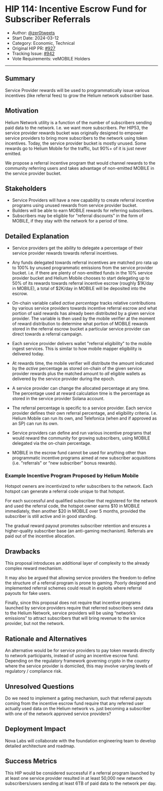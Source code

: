 # HIP 114: Incentive Escrow Fund for Subscriber Referrals

- Author: [@zer0tweets](https://github.com/zer0tweets)
- Start Date: 2024-03-12
- Category: Economic, Technical
- Original HIP PR: [#927](https://github.com/helium/HIP/pull/927)
- Tracking Issue: [#942](https://github.com/helium/HIP/issues/942)
- Vote Requirements: veMOBILE Holders

---

## Summary

Service Provider rewards will be used to programmatically issue various incentives (like referral fees) to grow the Helium network subscriber base.

## Motivation

Helium Network utility is a function of the number of subscribers sending paid data to the network. I.e. we want more subscribers. Per HIP53, the service provider rewards bucket was originally designed to empower service providers to bring more subscribers to the network using token incentives.
Today, the service provider bucket is mostly unused. Some rewards go to Helium Mobile for the traffic, but 90%+ of it is just never emitted.

We propose a referral incentive program that would channel rewards to the community referring users and takes advantage of non-emitted MOBILE in the service provider bucket.

## Stakeholders

- Service Providers will have a new capability to create referral incentive programs using unused rewards from service provider bucket.
- Builders will be able to earn MOBILE rewards for referring subscribers.
- Subscribers may be eligible for "referral discounts" in the form of MOBILE, if they stay with the network for a period of time.

## Detailed Explanation

- Service providers get the ability to delegate a percentage of their service provider rewards towards referral incentives.

- Any funds delegated towards referral incentives are matched pro rata up to 100% by unused programmatic emissions from the service provider bucket. i.e. if there are plenty of non-emitted funds in the 10% service provider bucket and Helium Mobile chooses to start delegating up to 50% of its rewards towards referral incentive escrow (roughly $1K/day in MOBILE), a total of $2K/day in MOBILE will be deposited into the escrow.

- On-chain variable called _active percentage_ tracks relative contributions by various service providers towards incentive referral escrow and what portion of said rewards has already been distributed by a given service provider. The variable is then used by the mobile verifier at the moment of reward distribution to determine what portion of MOBILE rewards stored in the referral escrow bucket a particular service provider can direct towards a referral campaign.   

- Each service provider delivers wallet "referral eligibility" to the mobile ingest services. This is similar to how mobile mapper eligibility is delivered today.

- At rewards time, the mobile verifier will distribute the amount indicated by the _active_ percentage as stored on-chain of the given service provider rewards plus the matched amount to _all_ eligible wallets as delivered by the service provider during the epoch.

- A service provider can change the allocated percentage at any time. The percentage used at reward calculation time is the percentage as stored in the service provider Solana account.

- The referral percentage is specific to a service provider. Each service provider defines their own referral percentage, and eligibility criteria. I.e. Helium Mobile can run its own, and Telefonica (when and if approved as an SP) can run its own.

- Service providers can define and run various incentive programs that would reward the community for growing subscribers, using MOBILE delegated via the on-chain percentage.

- MOBILE in the escrow fund cannot be used for anything other than programmatic incentive programs aimed at new subscriber acquisitions (i.e. "referrals" or “new subscriber” bonus rewards).

### Example Incentive Program Proposed by Helium Mobile

Hotspot owners are incentivized to refer subscribers to the network. Each hotspot can generate a referral code unique to that hotspot.

For each successful and qualified subscriber that registered for the network and used the referral code, the hotspot owner earns $10 in MOBILE immediately, then another $20 in MOBILE over 5 months, provided the subscriber is still active and in good standing.

The gradual reward payout promotes subscriber retention and ensures a higher-quality subscriber base (an anti-gaming mechanism). Referrals are paid out of the incentive allocation.

## Drawbacks

This proposal introduces an additional layer of complexity to the already complex reward mechanism.

It may also be argued that allowing service providers the freedom to define the structure of a referral program is prone to gaming. Poorly designed and implemented referral schemes could result in exploits where referral payouts for fake users.

Finally, since this proposal does not require that incentive programs launched by service providers require that referred subscribers send data to the Helium Network, service providers will be using “network’s emissions” to attract subscribers that will bring revenue to the service provider, but not the network.

## Rationale and Alternatives

An alternative would be for service providers to pay token rewards directly to network participants, instead of using an incentive escrow fund. Depending on the regulatory framework governing crypto in the country where the service provider is domiciled, this may involve varying levels of regulatory / compliance risk.

## Unresolved Questions

Do we need to implement a gating mechanism, such that referral payouts coming from the incentive escrow fund require that any referred user actually used data on the Helium network vs. just becoming a subscriber with one of the network approved service providers?

## Deployment Impact

Nova Labs will collaborate with the foundation engineering team to develop detailed architecture and roadmap.

## Success Metrics

This HIP would be considered successful if a referral program launched by at least one service provider resulted in at least 50,000 new network subscribers/users sending at least 6TB of paid data to the network per day.
